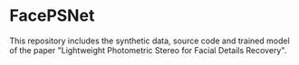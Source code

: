 # FacePSNet
This repository includes the synthetic data, source code and trained model of the paper "Lightweight Photometric Stereo for Facial Details Recovery".
